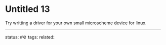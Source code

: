 # Untitled 13
Try writting a driver for your own small microscheme device for linux.

---
status: #⚙️ 
tags: 
related: 
